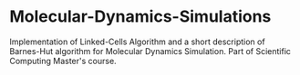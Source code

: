 # Molecular-Dynamics-Simulations
Implementation of Linked-Cells Algorithm and a short description of Barnes-Hut algorithm for Molecular Dynamics Simulation. Part of Scientific Computing Master's course.
